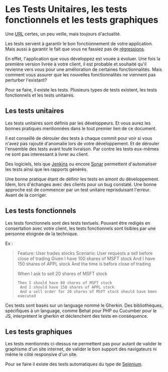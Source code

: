 # Les Tests Unitaires, les tests fonctionnels et les tests graphiques

Une [URL](http://blog.xebia.fr/2008/04/11/les-10-commandements-des-tests-unitaires/) certes, un peu veille, mais toujours d'actualité. 

Les tests servent à garantir le bon fonctionnement de votre application. Mais aussi à garantir le fait que vous ne fassiez pas de [régressions](x=https://fr.wikipedia.org/wiki/Test_de_r%C3%A9gression). 

En effet, l'application que vous développez est vouée à évoluer. Une fois la première version livrée à votre client, il est probable et souhaité qu'il revienne vers vous pour une amélioration de certaines fonctionnalités. Mais comment vous assurer que les nouvelles fonctionnalités ne viennent pas perturber l'existant? 

Pour se faire, il existe les tests. Plusieurs types de tests existent, les tests fonctionnels et les tests unitaires. 

## Les tests unitaires

Les tests unitaires sont définis par les développeurs. Et vous aurez les bonnes pratiques mentionnées dans le tout premier lien de ce document. 

Il est conseillé de dérouler des tests à chaque commit pour voir si vous n'avez pas rajouté d'anomalie lors de votre développement.  Et de dérouler l'ensemble des tests avant toute livraison. Par contre les tests eux-mêmes ne sont pas interessant à livrer au client. 

Des logiciels, tels que [Jenkins](https://jenkins.io/) ou encore [Sonar](https://www.sonarqube.org) permettent d'automatiser les tests ainsi que les rapports générés.

Une bonne pratique étant de définir les tests en amont du développement. 
Idem, lors d'échanges avec des clients pour un bug constaté. Une bonne approche est de commencer par un test unitaire reprisduisant l'erreur. Avant de la corriger.

## Les tests fonctionnels

Les tests fonctionnels sont des tests textuels. Pouvant être redigés en consertation avec votre client, les tests fonctionnels sont lisibles par une personne eloignée de la technique. 

Ex : 
> Feature: User trades stocks
>  Scenario: User requests a sell before close of trading
>    Given I have 100 shares of MSFT stock
>       And I have 150 shares of APPL stock
>       And the time is before close of trading
>
>   When I ask to sell 20 shares of MSFT stock
>    
>     Then I should have 80 shares of MSFT stock
>      And I should have 150 shares of APPL stock
>      And a sell order for 20 shares of MSFT stock should have been executed

Ces tests sont basés sur un language nommé le Gherkin. Des bibliothèques, spécifiques à un language, comme Behat pour PHP ou Cucumber pour le JS, interprètent le gherkin et déclenchent des tests en conséquence.

## Les tests graphiques
Les tests mentionnés ci-dessus ne permettent pas pour autant de valider le graphisme d'un site internet, de valider le bon support des navigateurs ni même le côté responsive d'un site. 

Pour se faire il existe des tests automatiques du type de [Selenium](http://www.seleniumhq.org/docs/01_introducing_selenium.jsp).
